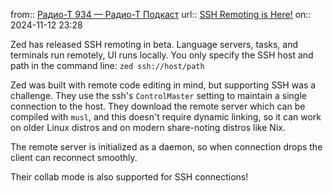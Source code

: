 from:: [Радио-Т 934 — Радио-Т Подкаст](https://radio-t.com/p/2024/11/09/podcast-934/)
url:: [SSH Remoting is Here!](https://zed.dev/blog/remote-development)
on:: 2024-11-12 23:28

Zed has released SSH remoting in beta. Language servers, tasks, and terminals run remotely, UI runs locally. You only specify the SSH host and path in the command line: `zed ssh://host/path`

Zed was built with remote code editing in mind, but supporting SSH was a challenge. They use the ssh's `ControlMaster` setting to maintain a single connection to the host. They download the remote server which can be compiled with `musl`, and this doesn't require dynamic linking, so it can work on older Linux distros and on modern share-noting distros like Nix. 

The remote server is initialized as a daemon, so when connection drops the client can reconnect smoothly. 

Their collab mode is also supported for SSH connections!
